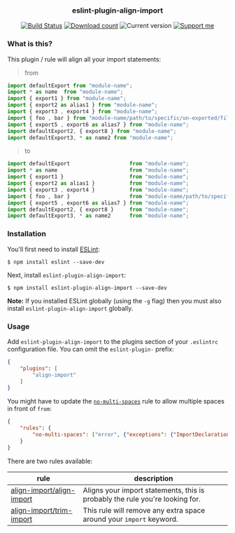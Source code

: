 <h3 align="center">
    eslint-plugin-align-import
</h3>

<p align="center">
  <a href="https://github.com/Simonwep/eslint-plugin-align-import/actions"><img
     alt="Build Status"
     src="https://img.shields.io/github/workflow/status/Simonwep/eslint-plugin-align-import/CI?style=flat-square"/></a>
  <a href="https://www.npmjs.com/package/eslint-plugin-align-import"><img
     alt="Download count"
     src="https://img.shields.io/npm/dm/eslint-plugin-align-import.svg?style=popout-square"></a>
  <img alt="Current version"
       src="https://img.shields.io/github/tag/Simonwep/eslint-plugin-align-import.svg?color=3498DB&label=version&style=flat-square">
  <a href="https://github.com/sponsors/Simonwep"><img
     alt="Support me"
     src="https://img.shields.io/badge/github-support-3498DB.svg?style=popout-square"></a>
</p>

### What is this?

This plugin / rule will align all your import statements:
> from

```js
import defaultExport from "module-name";
import * as name  from "module-name";
import { export1 } from "module-name";
import { export2 as alias1 } from "module-name";
import { export3 , export4 } from "module-name";
import { foo , bar } from "module-name/path/to/specific/un-exported/file";
import { export5 , export6 as alias7 } from "module-name";
import defaultExport2, { export8 } from "module-name";
import defaultExport3, * as name2 from "module-name";
```

> to

```js
import defaultExport                   from "module-name";
import * as name                       from "module-name";
import { export1 }                     from "module-name";
import { export2 as alias1 }           from "module-name";
import { export3 , export4 }           from "module-name";
import { foo , bar }                   from "module-name/path/to/specific/un-exported/file";
import { export5 , export6 as alias7 } from "module-name";
import defaultExport2, { export8 }     from "module-name";
import defaultExport3, * as name2      from "module-name";
```


### Installation

You'll first need to install [ESLint](http://eslint.org):

```
$ npm install eslint --save-dev
```

Next, install `eslint-plugin-align-import`:

```
$ npm install eslint-plugin-align-import --save-dev
```

**Note:** If you installed ESLint globally (using the `-g` flag) then you must also install `eslint-plugin-align-import` globally.

### Usage

Add `eslint-plugin-align-import` to the plugins section of your `.eslintrc` configuration file. You can omit the `eslint-plugin-` prefix:

```json
{
    "plugins": [
        "align-import"
    ]
}
```

You might have to update the [`no-multi-spaces`](https://eslint.org/docs/rules/no-multi-spaces) rule to allow multiple spaces in front of `from`:

```json
{
    "rules": {
        "no-multi-spaces": ["error", {"exceptions": {"ImportDeclaration": true}}]
    }
}
```

There are two rules available:

| rule | description |
| ---- | ----------- |
| [align-import/align-import](docs/rules/align-import.md) | Aligns your import statements, this is probably the rule you're looking for. |
| [align-import/trim-import](docs/rules/trim-import.md) | This rule will remove any extra space around your `import` keyword. |




